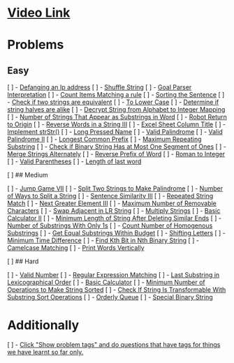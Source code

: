 # [Video Link](https://youtu.be/zL1DPZ0Ovlo)

# Problems

## Easy

[ ] - [Defanging an Ip address](https://leetcode.com/problems/defanging-an-ip-address/)
[ ] - [Shuffle String](https://leetcode.com/problems/shuffle-string/)
[ ] - [Goal Parser Interpretation](https://leetcode.com/problems/goal-parser-interpretation/)
[ ] - [Count Items Matching a rule](https://leetcode.com/problems/count-items-matching-a-rule/)
[ ] - [Sorting the Sentence](https://leetcode.com/problems/sorting-the-sentence/)
[ ] - [Check if two strings are equivalent](https://leetcode.com/problems/check-if-two-string-arrays-are-equivalent/)
[ ] - [To Lower Case](https://leetcode.com/problems/to-lower-case/)
[ ] - [Determine if string halves are alike](https://leetcode.com/problems/determine-if-string-halves-are-alike/)
[ ] - [Decrypt String from Alphabet to Integer Mapping](https://leetcode.com/problems/decrypt-string-from-alphabet-to-integer-mapping/)
[ ] - [Number of Strings That Appear as Substrings in Word](https://leetcode.com/problems/number-of-strings-that-appear-as-substrings-in-word/)
[ ] - [Robot Return to Origin](https://leetcode.com/problems/robot-return-to-origin/)
[ ] - [Reverse Words in a String III](https://leetcode.com/problems/reverse-words-in-a-string-iii/)
[ ] - [Excel Sheet Column Title](https://leetcode.com/problems/excel-sheet-column-title/)
[ ] - [Implement strStr()](https://leetcode.com/problems/implement-strstr/)
[ ] - [Long Pressed Name](https://leetcode.com/problems/long-pressed-name/)
[ ] - [Valid Palindrome](https://leetcode.com/problems/valid-palindrome/)
[ ] - [Valid Palindrome II](https://leetcode.com/problems/valid-palindrome-ii/)
[ ] - [Longest Common Prefix](https://leetcode.com/problems/longest-common-prefix/)
[ ] - [Maximum Repeating Substring](https://leetcode.com/problems/maximum-repeating-substring/)
[ ] - [Check if Binary String Has at Most One Segment of Ones](https://leetcode.com/problems/check-if-binary-string-has-at-most-one-segment-of-ones/)
[ ] - [Merge Strings Alternately](https://leetcode.com/problems/merge-strings-alternately/)
[ ] - [Reverse Prefix of Word](https://leetcode.com/problems/reverse-prefix-of-word/)
[ ] - [Roman to Integer](https://leetcode.com/problems/roman-to-integer/)
[ ] - [Valid Parentheses](https://leetcode.com/problems/valid-parentheses/)
[ ] - [Length of last word](https://leetcode.com/problems/length-of-last-word/)
 
[ ] ## Medium

[ ] - [Jump Game VII](https://leetcode.com/problems/jump-game-vii/)
[ ] - [Split Two Strings to Make Palindrome](https://leetcode.com/problems/split-two-strings-to-make-palindrome/)
[ ] - [Number of Ways to Split a String](https://leetcode.com/problems/number-of-ways-to-split-a-string/)
[ ] - [Sentence Similarity III](https://leetcode.com/problems/sentence-similarity-iii/)
[ ] - [Repeated String Match](https://leetcode.com/problems/repeated-string-match/)
[ ] - [Next Greater Element III](https://leetcode.com/problems/next-greater-element-iii/)
[ ] - [Maximum Number of Removable Characters](https://leetcode.com/problems/maximum-number-of-removable-characters/)
[ ] - [Swap Adjacent in LR String](https://leetcode.com/problems/swap-adjacent-in-lr-string/)
[ ] - [Multiply Strings](https://leetcode.com/problems/multiply-strings/)
[ ] - [Basic Calculator II](https://leetcode.com/problems/basic-calculator-ii/)
[ ] - [Minimum Length of String After Deleting Similar Ends](https://leetcode.com/problems/minimum-length-of-string-after-deleting-similar-ends/)
[ ] - [Number of Substrings With Only 1s](https://leetcode.com/problems/number-of-substrings-with-only-1s/)
[ ] - [Count Number of Homogenous Substrings](https://leetcode.com/problems/count-number-of-homogenous-substrings/)
[ ] - [Get Equal Substrings Within Budget](https://leetcode.com/problems/get-equal-substrings-within-budget/)
[ ] - [Shifting Letters](https://leetcode.com/problems/shifting-letters/)
[ ] - [Minimum Time Difference](https://leetcode.com/problems/minimum-time-difference/)
[ ] - [Find Kth Bit in Nth Binary String](https://leetcode.com/problems/find-kth-bit-in-nth-binary-string/)
[ ] - [Camelcase Matching](https://leetcode.com/problems/camelcase-matching/)
[ ] - [Print Words Vertically](https://leetcode.com/problems/print-words-vertically/)

[ ] ## Hard

[ ] - [Valid Number](https://leetcode.com/problems/valid-number/)
[ ] - [Regular Expression Matching](https://leetcode.com/problems/regular-expression-matching/)
[ ] - [Last Substring in Lexicographical Order](https://leetcode.com/problems/last-substring-in-lexicographical-order/)
[ ] - [Basic Calculator](https://leetcode.com/problems/basic-calculator/)
[ ] - [Minimum Number of Operations to Make String Sorted](https://leetcode.com/problems/minimum-number-of-operations-to-make-string-sorted/)
[ ] - [Check If String Is Transformable With Substring Sort Operations](https://leetcode.com/problems/check-if-string-is-transformable-with-substring-sort-operations/)
[ ] - [Orderly Queue](https://leetcode.com/problems/orderly-queue/)
[ ] - [Special Binary String](https://leetcode.com/problems/special-binary-string/)

# Additionally
 
[ ] - [Click "Show problem tags" and do questions that have tags for things we have learnt so far only.](https://leetcode.com/tag/string/)

 